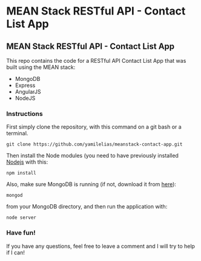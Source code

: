 # MEAN Stack RESTful API - Contact List App
<h2>MEAN Stack RESTful API - Contact List App</h2>

This repo contains the code for a RESTful API Contact List App that was built using the MEAN stack:

<ul>
<li>MongoDB</li>
<li>Express</li>
<li>AngularJS</li>
<li>NodeJS</li>
</ul>

<h3>Instructions</h3>

First simply clone the repository, with this command on a git bash or a terminal.

    git clone https://github.com/yamilelias/meanstack-contact-app.git

Then install the Node modules (you need to have previously installed [Nodejs](https://nodejs.org/en/) with this:

    npm install

Also, make sure MongoDB is running (if not, download it from [here](https://www.mongodb.com/download-center?jmp=nav#community)):

    mongod

from your MongoDB directory, and then run the application with:

    node server
    

<h3>Have fun!</h3>

If you have any questions, feel free to leave a comment and I will try to help if I can!
